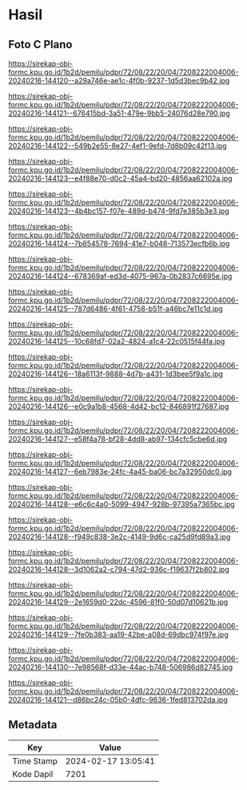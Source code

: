# Hasil

## Foto C Plano

https://sirekap-obj-formc.kpu.go.id/1b2d/pemilu/pdpr/72/08/22/20/04/7208222004006-20240216-144120--a29a746e-ae1c-4f0b-9237-1d5d3bec9b42.jpg

https://sirekap-obj-formc.kpu.go.id/1b2d/pemilu/pdpr/72/08/22/20/04/7208222004006-20240216-144121--676415bd-3a51-479e-9bb5-24076d28e790.jpg

https://sirekap-obj-formc.kpu.go.id/1b2d/pemilu/pdpr/72/08/22/20/04/7208222004006-20240216-144122--549b2e55-8e27-4ef1-9efd-7d8b09c42f13.jpg

https://sirekap-obj-formc.kpu.go.id/1b2d/pemilu/pdpr/72/08/22/20/04/7208222004006-20240216-144123--e4f88e70-d0c2-45a4-bd20-4856aa62102a.jpg

https://sirekap-obj-formc.kpu.go.id/1b2d/pemilu/pdpr/72/08/22/20/04/7208222004006-20240216-144123--4b4bc157-f07e-489d-b474-9fd7e385b3e3.jpg

https://sirekap-obj-formc.kpu.go.id/1b2d/pemilu/pdpr/72/08/22/20/04/7208222004006-20240216-144124--7b854578-7694-41e7-b048-713573ecfb6b.jpg

https://sirekap-obj-formc.kpu.go.id/1b2d/pemilu/pdpr/72/08/22/20/04/7208222004006-20240216-144124--678369af-ed3d-4075-967a-0b2837c6695e.jpg

https://sirekap-obj-formc.kpu.go.id/1b2d/pemilu/pdpr/72/08/22/20/04/7208222004006-20240216-144125--787d6486-4f61-4758-b51f-a46bc7e11c1d.jpg

https://sirekap-obj-formc.kpu.go.id/1b2d/pemilu/pdpr/72/08/22/20/04/7208222004006-20240216-144125--10c68fd7-02a2-4824-a1c4-22c0515f44fa.jpg

https://sirekap-obj-formc.kpu.go.id/1b2d/pemilu/pdpr/72/08/22/20/04/7208222004006-20240216-144126--18a6113f-9888-4d7b-a431-1d3bee5f9a1c.jpg

https://sirekap-obj-formc.kpu.go.id/1b2d/pemilu/pdpr/72/08/22/20/04/7208222004006-20240216-144126--e0c9a1b8-4568-4d42-bc12-846891f27687.jpg

https://sirekap-obj-formc.kpu.go.id/1b2d/pemilu/pdpr/72/08/22/20/04/7208222004006-20240216-144127--e58f4a78-bf28-4dd8-ab97-134cfc5cbe6d.jpg

https://sirekap-obj-formc.kpu.go.id/1b2d/pemilu/pdpr/72/08/22/20/04/7208222004006-20240216-144127--6eb7983e-24fc-4a45-ba06-bc7a32950dc0.jpg

https://sirekap-obj-formc.kpu.go.id/1b2d/pemilu/pdpr/72/08/22/20/04/7208222004006-20240216-144128--e6c6c4a0-5099-4947-928b-97395a7365bc.jpg

https://sirekap-obj-formc.kpu.go.id/1b2d/pemilu/pdpr/72/08/22/20/04/7208222004006-20240216-144128--f949c838-3e2c-4149-9d6c-ca25d9fd89a3.jpg

https://sirekap-obj-formc.kpu.go.id/1b2d/pemilu/pdpr/72/08/22/20/04/7208222004006-20240216-144128--3d1062a2-c794-47d2-936c-f19637f2b802.jpg

https://sirekap-obj-formc.kpu.go.id/1b2d/pemilu/pdpr/72/08/22/20/04/7208222004006-20240216-144129--2e1659d0-22dc-4596-81f0-50d07d10621b.jpg

https://sirekap-obj-formc.kpu.go.id/1b2d/pemilu/pdpr/72/08/22/20/04/7208222004006-20240216-144129--7fe0b383-aa19-42be-a08d-69dbc974f97e.jpg

https://sirekap-obj-formc.kpu.go.id/1b2d/pemilu/pdpr/72/08/22/20/04/7208222004006-20240216-144130--7e98568f-d33e-44ac-b748-506986d82745.jpg

https://sirekap-obj-formc.kpu.go.id/1b2d/pemilu/pdpr/72/08/22/20/04/7208222004006-20240216-144121--d86bc24c-05b0-4dfc-9636-1fed813702da.jpg


## Metadata

| Key        | Value               |
| ---------- | ------------------- |
| Time Stamp | 2024-02-17 13:05:41 |
| Kode Dapil | 7201                |



